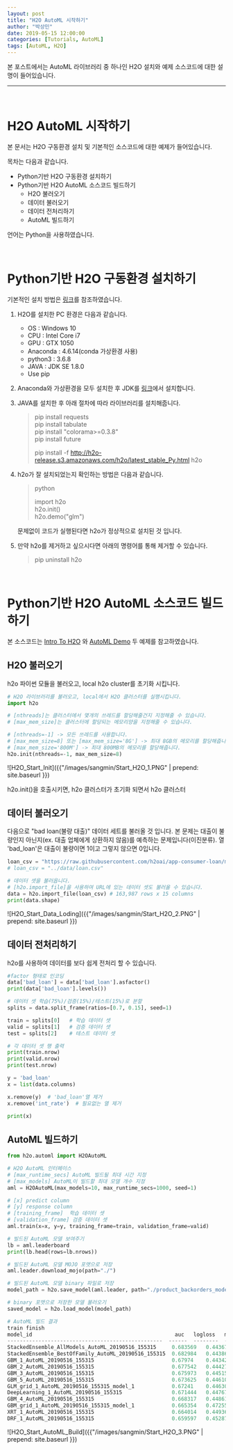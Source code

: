 ```yaml
---
layout: post
title: "H2O AutoML 시작하기"
author: "박상민"
date: 2019-05-15 12:00:00
categories: [Tutorials, AutoML]
tags: [AutoML, H2O]
---
```


본 포스트에서는 AutoML 라이브러리 중 하나인 H2O 설치와 예제 소스코드에 대한 설명이 들어있습니다.

---

<br>

# H2O AutoML 시작하기

본 문서는 H2O 구동환경 설치 및 기본적인 소스코드에 대한 예제가 들어있습니다. 

목차는 다음과 같습니다.

* Python기반 H2O 구동환경 설치하기
* Python기반 H2O AutoML 소스코드 빌드하기
    * H2O 불러오기
    * 데이터 불러오기
    * 데이터 전처리하기
    * AutoML 빌드하기

언어는 Python을 사용하였습니다.

<br>

# Python기반 H2O 구동환경 설치하기

기본적인 설치 방법은 [링크](http://docs.h2o.ai/h2o/latest-stable/h2o-docs/downloading.html#install-on-anaconda-cloud)를 참조하였습니다. 


1. H2O를 설치한 PC 환경은 다음과 같습니다.

    * OS : Windows 10
    * CPU : Intel Core i7
    * GPU : GTX 1050
    * Anaconda :  4.6.14(conda 가상환경 사용)
    * python3 : 3.6.8 
    * JAVA : JDK SE 1.8.0
    * Use pip

2. Anaconda와 가상환경을 모두 설치한 후 JDK를 [링크](https://www.oracle.com/technetwork/java/javase/downloads/index.html/)에서 설치합니다.


3. JAVA를 설치한 후 아래 절차에 따라 라이브러리를 설치해줍니다.

    > pip install requests  
    > pip install tabulate  
    > pip install "colorama>=0.3.8"  
    > pip install future  
    >
    > pip install -f http://h2o-release.s3.amazonaws.com/h2o/latest_stable_Py.html h2o

3. h2o가 잘 설치되었는지 확인하는 방법은 다음과 같습니다. 

    > python  
    >
    > import h2o  
    > h2o.init()  
    > h2o.demo("glm")

    문제없이 코드가 실행된다면 h2o가 정상적으로 설치된 것 입니다.

4. 만약 h2o를 제거하고 싶으시다면 아래의 명령어를 통해 제거할 수 있습니다.

    > pip uninstall h2o

<br>

#  Python기반 H2O AutoML 소스코드 빌드하기

본 소스코드는 [Intro To H2O](https://github.com/h2oai/h2o-tutorials/blob/master/h2o-world-2017/automl/Python/automl_binary_classification_product_backorders.ipynb) 와 [AutoML Demo](https://github.com/h2oai/h2o-tutorials/blob/master/h2o-open-tour-2016/chicago/intro-to-h2o.ipynb) 두 예제를 참고하였습니다.

## H2O 불러오기

h2o 파이썬 모듈을 불러오고, local h2o cluster를 초기화 시킵니다.

```python
# H2O 라이브러리를 불러오고, local에서 H2O 클러스터를 실행시킵니다.
import h2o

# [nthreads]는 클러스터에서 몇개의 쓰레드를 할당해줄건지 지정해줄 수 있습니다. 
# [max_mem_size]는 클러스터에 할당되는 메모리양을 지정해줄 수 있습니다.

# [nthreads=-1] -> 모든 쓰레드를 사용합니다.
# [max_mem_size=8] 또는 [max_mem_size='8G'] -> 최대 8GB의 메모리를 할당해줍니다.
# [max_mem_size='800M'] -> 최대 800MB의 메모리를 할당해줍니다.
h2o.init(nthreads=-1, max_mem_size=8)
```
   ![H2O_Start_Init]({{"/images/sangmin/Start_H2O_1.PNG" | prepend: site.baseurl }})

h2o.init()을 호출시키면, h2o 클러스터가 초기화 되면서 h2o 클러스터

## 데이터 불러오기

다음으로 "bad loan(불량 대출)" 데이터 세트를 불러올 것 입니다. 본 문제는 대출이 불량인지 아닌지(ex. 대출 업체에게 상환하지 않음)를 예측하는 문제입니다(이진분류). 열 'bad_loan'은 대출이 불량이면 1이고 그렇지 않으면 0입니다.


```python
loan_csv = "https://raw.githubusercontent.com/h2oai/app-consumer-loan/master/data/loan.csv"
# loan_csv = "../data/loan.csv" 

# 데이터 셋을 불러옵니다.
# [h2o.import_file]을 사용하여 URL에 있는 데이터 셋도 불러올 수 있습니다.
data = h2o.import_file(loan_csv) # 163,987 rows x 15 columns
print(data.shape)
```

   ![H2O_Start_Data_Loding]({{"/images/sangmin/Start_H2O_2.PNG" | prepend: site.baseurl }})


## 데이터 전처리하기

h2o를 사용하여 데이터를 보다 쉽게 전처리 할 수 있습니다.

```python
#factor 형태로 인코딩
data['bad_loan'] = data['bad_loan'].asfactor()  
print(data['bad_loan'].levels()) 

# 데이터 셋 학습(75%)/검증(15%)/테스트(15%)로 분할
splits = data.split_frame(ratios=[0.7, 0.15], seed=1)

train = splits[0]   # 학습 데이터 셋
valid = splits[1]   # 검증 데이터 셋
test = splits[2]    # 테스트 데이터 셋

# 각 데이터 셋 행 출력
print(train.nrow)   
print(valid.nrow)
print(test.nrow)

y = 'bad_loan'  
x = list(data.columns) 

x.remove(y)  # 'bad_loan'열 제거
x.remove('int_rate')  # 필요없는 열 제거

print(x)
```

## AutoML 빌드하기

```python
from h2o.automl import H2OAutoML

# H2O AutoML 인터페이스
# [max_runtime_secs] AutoML 빌드될 최대 시간 지정
# [max_models] AutoML이 빌드할 최대 모델 개수 지정
aml = H2OAutoML(max_models=10, max_runtime_secs=1000, seed=1)

# [x] predict column
# [y] response column
# [training_frame]  학습 데이터 셋
# [validation_frame] 검증 데이터 셋
aml.train(x=x, y=y, training_frame=train, validation_frame=valid) 

# 빌드된 AutoML 모델 보여주기
lb = aml.leaderboard
print(lb.head(rows=lb.nrows))

# 빌드된 AutoML 모델 MOJO 포맷으로 저장
aml.leader.download_mojo(path="./")

# 빌드된 AutoML 모델 binary 파일로 저장
model_path = h2o.save_model(aml.leader, path="./product_backorders_model_bin")

# binary 포맷으로 저장한 모델 불러오기
saved_model = h2o.load_model(model_path)

# AutoML 빌드 결과
train finish
model_id                                              auc   logloss   mean_per_class_error  rmse   mse
--------------------------------------------------  ------  --------  -------------------- ------ -----
StackedEnsemble_AllModels_AutoML_20190516_155315     0.683569   0.44367     0.367526  0.373269  0.13933
StackedEnsemble_BestOfFamily_AutoML_20190516_155315  0.682984   0.443865    0.367318  0.373342  0.139384
GBM_1_AutoML_20190516_155315                         0.67974    0.443421    0.37059   0.373333  0.139378
GBM_2_AutoML_20190516_155315                         0.677542   0.444271    0.371212  0.373749  0.139689
GBM_3_AutoML_20190516_155315                         0.675973   0.445152    0.372821  0.374184  0.140013
GBM_5_AutoML_20190516_155315                         0.673625   0.446108    0.373556  0.374545  0.140284
GLM_grid_1_AutoML_20190516_155315_model_1            0.67241    0.446304    0.374331  0.374186  0.140015
DeepLearning_1_AutoML_20190516_155315                0.671444   0.447676    0.375277  0.374704  0.140403
GBM_4_AutoML_20190516_155315                         0.668317   0.448611    0.377496  0.375658  0.141119
GBM_grid_1_AutoML_20190516_155315_model_1            0.665354   0.472556    0.379348  0.385063  0.148274
XRT_1_AutoML_20190516_155315                         0.664014   0.449368    0.379801  0.375686  0.14114
DRF_1_AutoML_20190516_155315                         0.659597   0.452874    0.383664  0.376798  0.141977
```

   ![H2O_Start_AutoML_Build]({{"/images/sangmin/Start_H2O_3.PNG" | prepend: site.baseurl }})
